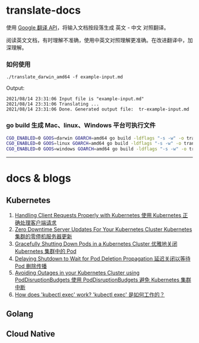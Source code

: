 # translate-docs

使用 [Google 翻译 API](https://translate.google.cn/)，将输入文档按段落生成 英文 - 中文 对照翻译。

阅读英文文档，有时理解不准确，使用中英文对照理解更准确。在改进翻译中，加深理解。

### 如何使用

```
./translate_darwin_amd64 -f example-input.md

```

Output:
```
2021/08/14 23:31:06 Input file is "example-input.md"
2021/08/14 23:31:06 Translating ...
2021/08/14 23:31:06 Done. Generated output file:  tr-example-input.md
```

### go build 生成 Mac、linux、Windows 平台可执行文件

```sh
CGO_ENABLED=0 GOOS=darwin GOARCH=amd64 go build -ldflags "-s -w" -o translate_darwin_amd64 translate.go
CGO_ENABLED=0 GOOS=linux GOARCH=amd64 go build -ldflags "-s -w" -o translate_linux_amd64 translate.go
CGO_ENABLED=0 GOOS=windows GOARCH=amd64 go build -ldflags "-s -w" -o translate_windows_amd64.exe translate.go
```

---

# docs & blogs

## Kubernetes

1. [Handling Client Requests Properly with Kubernetes 使用 Kubernetes 正确处理客户端请求](docs/tr-1-Handling-Client-Requests-Properly-with-Kubernetes.md)
1. [Zero Downtime Server Updates For Your Kubernetes Cluster Kubernetes 集群的零停机服务器更新](docs/tr-2-zero-downtime-server-updates-for-your-kubernetes-cluster.md)
1. [Gracefully Shutting Down Pods in a Kubernetes Cluster 优雅地关闭 Kubernetes 集群中的 Pod](docs/tr-3-gracefully-shutting-down-pods-in-a-kubernetes-cluster.md)
1. [Delaying Shutdown to Wait for Pod Deletion Propagation 延迟关闭以等待 Pod 删除传播](docs/tr-4-delaying-shutdown-to-wait-for-pod-deletion-propagation.md)
1. [Avoiding Outages in your Kubernetes Cluster using PodDisruptionBudgets 使用 PodDisruptionBudgets 避免 Kubernetes 集群中断](docs/tr-5-avoiding-outages-in-your-kubernetes-cluster-using-poddisruptionbudgets.md)
1. [How does 'kubectl exec' work? 'kubectl exec' 是如何工作的？](docs/tr-6-how-kubectl-exec-works.md)


## Golang

## Cloud Native



